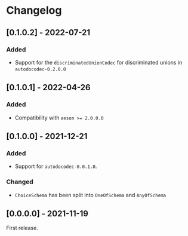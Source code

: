# Changelog

## [0.1.0.2] - 2022-07-21

### Added

* Support for the `discriminatedUnionCodec` for discriminated unions in `autodocodec-0.2.0.0`

## [0.1.0.1] - 2022-04-26

### Added

* Compatibility with `aeson >= 2.0.0.0`

## [0.1.0.0] - 2021-12-21

### Added

* Support for `autodocodec-0.0.1.0`.

### Changed

* `ChoiceSchema` has been split into `OneOfSchema` and `AnyOfSchema`

## [0.0.0.0] - 2021-11-19

First release.

